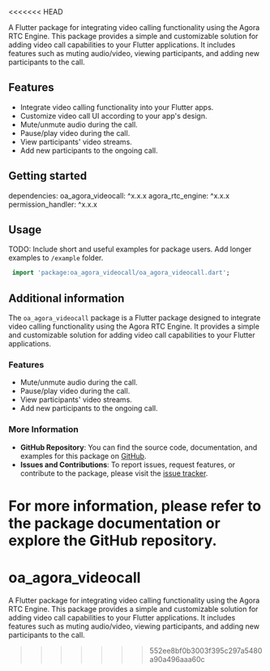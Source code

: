 <<<<<<< HEAD
<!--
This README describes the package. If you publish this package to pub.dev,
this README's contents appear on the landing page for your package.

For information about how to write a good package README, see the guide for
[writing package pages](https://dart.dev/guides/libraries/writing-package-pages).

For general information about developing packages, see the Dart guide for
[creating packages](https://dart.dev/guides/libraries/create-library-packages)
and the Flutter guide for
[developing packages and plugins](https://flutter.dev/developing-packages).
-->

A Flutter package for integrating video calling functionality using the Agora RTC Engine. 
  This package provides a simple and customizable solution for adding video call capabilities 
  to your Flutter applications. It includes features such as muting audio/video, viewing 
  participants, and adding new participants to the call.

## Features

- Integrate video calling functionality into your Flutter apps.
- Customize video call UI according to your app's design.
- Mute/unmute audio during the call.
- Pause/play video during the call.
- View participants' video streams.
- Add new participants to the ongoing call.

## Getting started

dependencies:
  oa_agora_videocall: ^x.x.x
  agora_rtc_engine: ^x.x.x
  permission_handler: ^x.x.x

## Usage

TODO: Include short and useful examples for package users. Add longer examples
to `/example` folder.

```dart
 import 'package:oa_agora_videocall/oa_agora_videocall.dart';
```

## Additional information

The `oa_agora_videocall` package is a Flutter package designed to integrate video calling functionality using the Agora RTC Engine. It provides a simple and customizable solution for adding video call capabilities to your Flutter applications.

### Features

- Mute/unmute audio during the call.
- Pause/play video during the call.
- View participants' video streams.
- Add new participants to the ongoing call.

### More Information

- **GitHub Repository**: You can find the source code, documentation, and examples for this package on [GitHub](https://github.com/Tech-ola/oa_agora_videocall).
- **Issues and Contributions**: To report issues, request features, or contribute to the package, please visit the [issue tracker](https://github.com/Tech-ola/oa_agora_videocall/issues).

For more information, please refer to the package documentation or explore the GitHub repository.
=======
# oa_agora_videocall
A Flutter package for integrating video calling functionality using the Agora RTC Engine.    This package provides a simple and customizable solution for adding video call capabilities    to your Flutter applications. It includes features such as muting audio/video, viewing    participants, and adding new participants to the call.
>>>>>>> 552ee8bf0b3003f395c297a5480a90a496aaa60c
